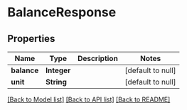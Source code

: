 # BalanceResponse

## Properties

| Name        | Type        | Description | Notes             |
| ----------- | ----------- | ----------- | ----------------- |
| **balance** | **Integer** |             | [default to null] |
| **unit**    | **String**  |             | [default to null] |

[[Back to Model list]](../README.md#documentation-for-models) [[Back to API list]](../README.md#documentation-for-api-endpoints) [[Back to README]](../README.md)
